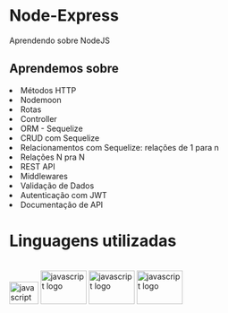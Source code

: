 # Node-Express
Aprendendo sobre NodeJS

## Aprendemos sobre
 <li>Métodos HTTP
 <li>Nodemoon 
 <li>Rotas
 <li>Controller
 <li>ORM - Sequelize
 <li>CRUD com Sequelize
 <li>Relacionamentos com Sequelize: relações de 1 para n
 <li>Relações N pra N
 <li>REST API
 <li>Middlewares
 <li>Validação de Dados
 <li>Autenticação com JWT
 <li>Documentação de API

 # Linguagens utilizadas 
 <br>   
 <img src="https://cdn.jsdelivr.net/gh/devicons/devicon/icons/javascript/javascript-original.svg" height="40" width="52" alt="javascript logo"/>
 <img src="https://cdn.jsdelivr.net/gh/devicons/devicon/icons/nodejs/nodejs-original-wordmark.svg" height="60" width="82" alt="javascript logo" />
 <img src="https://cdn.jsdelivr.net/gh/devicons/devicon/icons/sequelize/sequelize-original.svg" height="60" width="82" alt="javascript logo" />
  <img src="https://cdn.jsdelivr.net/gh/devicons/devicon/icons/mysql/mysql-plain-wordmark.svg" height="60" width="82" alt="javascript logo" />           
          
          
  
